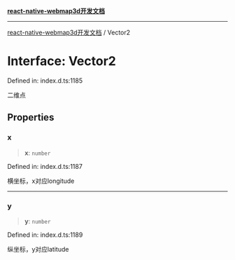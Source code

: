 [**react-native-webmap3d开发文档**](../README.md)

***

[react-native-webmap3d开发文档](../globals.md) / Vector2

# Interface: Vector2

Defined in: index.d.ts:1185

二维点

## Properties

### x

> **x**: `number`

Defined in: index.d.ts:1187

横坐标，x对应longitude

***

### y

> **y**: `number`

Defined in: index.d.ts:1189

纵坐标，y对应latitude
